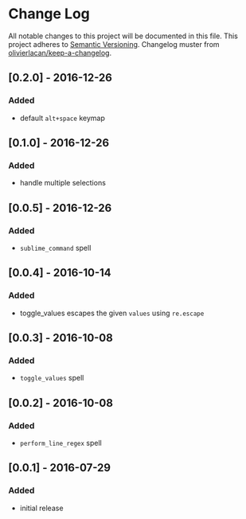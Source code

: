 # Change Log
All notable changes to this project will be documented in this file.
This project adheres to [Semantic Versioning](http://semver.org/). Changelog muster from [olivierlacan/keep-a-changelog](https://github.com/olivierlacan/keep-a-changelog).

## [0.2.0] - 2016-12-26
### Added
- default `alt+space` keymap

## [0.1.0] - 2016-12-26
### Added
- handle multiple selections

## [0.0.5] - 2016-12-26
### Added
- `sublime_command` spell

## [0.0.4] - 2016-10-14
### Added
- toggle_values escapes the given `values` using `re.escape`

## [0.0.3] - 2016-10-08
### Added
- `toggle_values` spell

## [0.0.2] - 2016-10-08
### Added
- `perform_line_regex` spell

## [0.0.1] - 2016-07-29
### Added
- initial release
